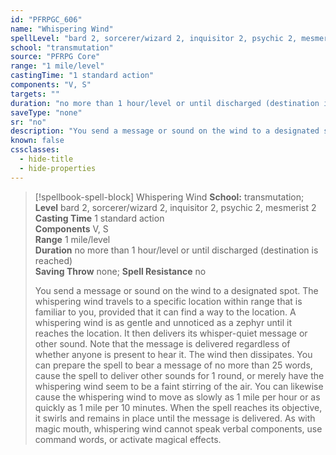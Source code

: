 ```yaml
---
id: "PFRPGC_606"
name: "Whispering Wind"
spellLevel: "bard 2, sorcerer/wizard 2, inquisitor 2, psychic 2, mesmerist 2"
school: "transmutation"
source: "PFRPG Core"
range: "1 mile/level"
castingTime: "1 standard action"
components: "V, S"
targets: ""
duration: "no more than 1 hour/level or until discharged (destination is reached)"
saveType: "none"
sr: "no"
description: "You send a message or sound on the wind to a designated spot. The whispering wind travels to a specific location within range that is familiar to you, provided that it can find a way to the location. A whispering wind is as gentle and unnoticed as a zephyr until it reaches the location. It then delivers its whisper-quiet message or other sound. Note that the message is delivered regardless of whether anyone is present to hear it. The wind then dissipates.  You can prepare the spell to bear a message of no more than 25 words, cause the spell to deliver other sounds for 1 round, or merely have the whispering wind seem to be a faint stirring of the air. You can likewise cause the whispering wind to move as slowly as 1 mile per hour or as quickly as 1 mile per 10 minutes.  When the spell reaches its objective, it swirls and remains in place until the message is delivered. As with magic mouth, whispering wind cannot speak verbal components, use command words, or activate magical effects."
known: false
cssclasses:
  - hide-title
  - hide-properties
---
```


> [!spellbook-spell-block] Whispering Wind
> **School:** transmutation; **Level** bard 2, sorcerer/wizard 2, inquisitor 2, psychic 2, mesmerist 2
> **Casting Time** 1 standard action  
> **Components** V, S  
> **Range** 1 mile/level  
> **Duration** no more than 1 hour/level or until discharged (destination is reached)  
> **Saving Throw** none; **Spell Resistance** no
> 
> You send a message or sound on the wind to a designated spot. The whispering wind travels to a specific location within range that is familiar to you, provided that it can find a way to the location. A whispering wind is as gentle and unnoticed as a zephyr until it reaches the location. It then delivers its whisper-quiet message or other sound. Note that the message is delivered regardless of whether anyone is present to hear it. The wind then dissipates.  You can prepare the spell to bear a message of no more than 25 words, cause the spell to deliver other sounds for 1 round, or merely have the whispering wind seem to be a faint stirring of the air. You can likewise cause the whispering wind to move as slowly as 1 mile per hour or as quickly as 1 mile per 10 minutes.  When the spell reaches its objective, it swirls and remains in place until the message is delivered. As with magic mouth, whispering wind cannot speak verbal components, use command words, or activate magical effects.